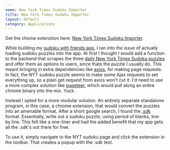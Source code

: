 ```yaml
---
name: New York Times Sudoku Importer
title: New York Times Sudoku Importer
layout: default
category: Applications
---
```


Get the chome extenstion here: [New York Times Sudoku Importer](https://chrome.google.com/webstore/detail/new-york-times-sudoku-imp/ekhmjkmibekgoiodgnpbecpchpppjkhn).

While building my [sudoku with friends app](http://sudoku-with-friends.com/), I ran into the issue of actually
loading sudoku puzzles into the app. At first I thought I would add a function to the backend that scrapes the 
three [daily New York Times Sudoku puzzles](https://www.nytimes.com/puzzles/sudoku/easy) and offer them as options to users,
since thats the puzzle I usually do. This meant bringing in extra dependencies like [axios](https://www.npmjs.com/package/axios), for
making page requests. In fact, the NYT sudoku puzzle seems to make some Ajax requests to set everything up, so a plain get
request from axios won't cut it. I'd need to use a more complex solution like [pupeteer](https://github.com/puppeteer/puppeteer), which
would pull along an entire chrome binary into the mix. Yuck. 

Instead I opted for a more modular solution. An entirely separate
standalone program, in this case, a chrome extension, that would convert the puzzles into an amenable format. After a short 
google search, I found the [.sdk](https://www.sudocue.net/fileformats.php) format. Essentially, write out a sudoku puzzle, using 
period of blanks, line by line. This felt like a one-liner and had the added benefit that my app gets all the 
.sdk's out there for free. 

To use it, simply navigate to the NYT sudoku page and click the extension in the toolbar. That creates a popup with the .sdk text.
